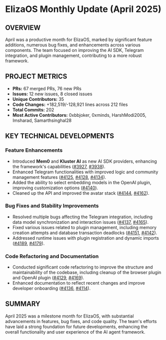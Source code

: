 # ElizaOS Monthly Update (April 2025)

## OVERVIEW

April was a productive month for ElizaOS, marked by significant feature additions, numerous bug fixes, and enhancements across various components. The team focused on improving the AI SDK, Telegram integration, and plugin management, contributing to a more robust framework.

## PROJECT METRICS

- **PRs:** 67 merged PRs, 76 new PRs
- **Issues:** 12 new issues, 8 closed issues
- **Unique Contributors:** 35
- **Code Changes:** +182,519/-128,921 lines across 212 files
- **Total Commits:** 202
- **Most Active Contributors:** 0xbbjoker, 0xminds, HarshModi2005, Imsharad, Samarthsinghal28

## KEY TECHNICAL DEVELOPMENTS

### Feature Enhancements

- Introduced **Mem0** and **Kluster AI** as new AI SDK providers, enhancing the framework's capabilities ([#3927](https://github.com/elizaos/eliza/pull/3927), [#3938](https://github.com/elizaos/eliza/pull/3938)).
- Enhanced Telegram functionalities with improved logic and community management features ([#4125](https://github.com/elizaos/eliza/pull/4125), [#4128](https://github.com/elizaos/eliza/pull/4128), [#4134](https://github.com/elizaos/eliza/pull/4134)).
- Added the ability to select embedding models in the OpenAI plugin, improving customization options ([#4140](https://github.com/elizaos/eliza/pull/4140)).
- Cleaned up the API and improved the avatar stack ([#4144](https://github.com/elizaos/eliza/pull/4144), [#4162](https://github.com/elizaos/eliza/pull/4162)).

### Bug Fixes and Stability Improvements

- Resolved multiple bugs affecting the Telegram integration, including data model synchronization and interaction issues ([#4137](https://github.com/elizaos/eliza/pull/4137), [#4165](https://github.com/elizaos/eliza/pull/4165)).
- Fixed various issues related to plugin management, including memory creation attempts and database transaction deadlocks ([#4151](https://github.com/elizaos/eliza/pull/4151), [#4142](https://github.com/elizaos/eliza/pull/4142)).
- Addressed runtime issues with plugin registration and dynamic imports ([#4189](https://github.com/elizaos/eliza/pull/4189), [#4179](https://github.com/elizaos/eliza/pull/4179)).

### Code Refactoring and Documentation

- Conducted significant code refactoring to improve the structure and maintainability of the codebase, including cleanup of the browser plugin and OpenAI plugin ([#4129](https://github.com/elizaos/eliza/pull/4129), [#4169](https://github.com/elizaos/eliza/pull/4169)).
- Enhanced documentation to reflect recent changes and improve developer onboarding ([#4136](https://github.com/elizaos/eliza/pull/4136), [#4114](https://github.com/elizaos/eliza/pull/4114)).

## SUMMARY

April 2025 was a milestone month for ElizaOS, with substantial advancements in features, bug fixes, and code quality. The team's efforts have laid a strong foundation for future developments, enhancing the overall functionality and user experience of the AI agent framework.
